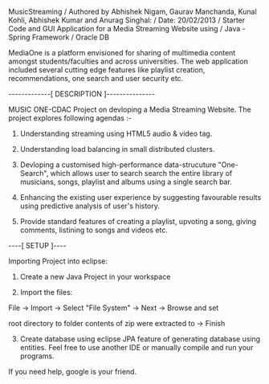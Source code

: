 MusicStreaming
/ Authored by Abhishek Nigam, Gaurav Manchanda, Kunal Kohli, Abhishek Kumar and Anurag Singhal:
/ Date: 20/02/2013
/ Starter Code and GUI Application for a Media Streaming Website using
/ Java - Spring Framework
/ Oracle DB

MediaOne is a platform envisioned for sharing of multimedia content amongst students/faculties and across universities. The web application included several cutting edge features like playlist creation, recommendations, one search and user security etc.

-------------[ DESCRIPTION ]---------------

 MUSIC ONE-CDAC Project on devloping a Media Streaming Website. The project explores following agendas :-

 1. Understanding streaming using HTML5 audio & video tag.

 2. Understanding load balancing in small distributed clusters.

 3. Devloping a customised high-performance data-strucuture "One-Search", which allows user to search search the entire library of musicians, songs, playlist and albums using a single search bar.

 4. Enhancing the existing user experience by suggesting favourable results using predictive analysis of user's history.

 5. Provide standard features of creating a playlist, upvoting a song, giving comments, listining to songs and videos etc.

----[ SETUP ]----

Importing Project into eclipse:

1. Create a new Java Project in your workspace

2. Import the files:

  File -> Import -> Select "File System" -> Next -> Browse and set 

  root directory to folder contents of zip were extracted to -> Finish

   3. Create database using eclipse JPA feature of generating database using entities.
Feel free to use another IDE or manually compile and run your programs.

If you need help, google is your friend.
